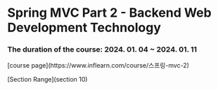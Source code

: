 <h1>Spring MVC Part 2 - Backend Web Development Technology</h1>
<h3>The duration of the course: 2024. 01. 04 ~ 2024. 01. 11</h3>
[course page](https://www.inflearn.com/course/스프링-mvc-2)

[Section Range](section 10)
